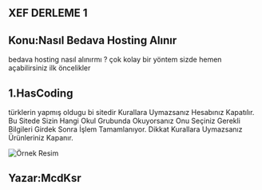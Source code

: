 ## XEF DERLEME 1
## Konu:Nasıl Bedava Hosting Alınır
bedava hosting nasıl alınırmı ?
çok kolay bir yöntem sizde hemen açabilirsiniz ilk öncelikler
## 1.HasCoding
türklerin yapmış oldugu bi sitedir Kurallara Uymazsanız Hesabınız Kapatılır.
Bu Sitede Sizin Hangi Okul Grubunda Okuyorsanız Onu Seçiniz
Gerekli Bilgileri Girdek Sonra İşlem Tamamlanıyor.
Dikkat Kurallara Uymazsanız Ürünleriniz Kapanır.




<img src="https://www.freelogodesign.org/file/app/client/thumb/a80698e9-145a-43d5-b02d-be9d45f55679_200x200.png?1592938923745" alt="Örnek Resim"/>




## Yazar:McdKsr
